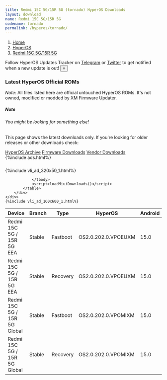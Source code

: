 ```yaml
---
title: Redmi 15C 5G/15R 5G (tornado) HyperOS Downloads
layout: download
name: Redmi 15C 5G/15R 5G
codename: tornado
permalink: /hyperos/tornado/
---
```

<nav aria-label="breadcrumb">
    <ol class="breadcrumb">
        <li class="breadcrumb-item"><a href="/">Home</a></li>
        <li class="breadcrumb-item"><a href="/hyperos/">HyperOS</a></li>
        <li class="breadcrumb-item active" aria-current="page"><a href="/hyperos/tornado/">Redmi 15C 5G/15R 5G</a></li>
    </ol>
</nav>
<div class="alert alert-primary alert-dismissible fade show" role="alert">
    Follow HyperOS Updates Tracker on <a href="https://t.me/MIUIUpdatesTracker" class="alert-link">Telegram</a>
     or <a href="https://twitter.com/MiFwUpdater" class="alert-link">Twitter</a> to get notified when a new update is out!
    <button type="button" class="close" data-dismiss="alert" aria-label="Close">
        <span aria-hidden="true">&times;</span>
    </button>
</div>

### Latest HyperOS Official ROMs
*Note*: All files listed here are official untouched HyperOS ROMs. It's not owned, modified or modded by XM Firmware Updater.
<div class="card">
  <div class="card-body">
    <h5 class="card-title">Note</h5>
    <h6 class="card-subtitle mb-2 text-muted">You might be looking for something else!</h6>
    <p class="card-text">This page shows the latest downloads only.
     If you're looking for older releases or other downloads check:</p>
    <a href="/archive/hyperos/tornado/" class="card-link">HyperOS Archive</a>
    <a href="/firmware/tornado/" class="card-link">Firmware Downloads</a>
    <a href="/vendor/tornado/" class="card-link">Vendor Downloads</a>
  </div>
</div>
{%include ads.html%}
<div class="row justify-content-center">
    <div class="col-10">
        <div class="table-responsive-md" style="margin-top: 25px;">
            {%include vli_ad_320x50_1.html%}
            <table id="miui" class="display dt-responsive nowrap compact table table-striped table-hover table-sm">
                <thead class="thead-dark">
                    <tr>
                        <th data-ref="device">Device</th>
                        <th data-ref="branch">Branch</th>
                        <th data-ref="type">Type</th>
                        <th data-ref="miui">HyperOS</th>
                        <th data-ref="android">Android</th>
                        <th data-ref="size">Size</th>
                        <th data-ref="size">Date</th>
                        <th data-ref="link">Link</th>
                    </tr>
                </thead>
                <tbody>
                <tr><td>Redmi 15C 5G / 15R 5G EEA</td><td>Stable</td><td>Fastboot</td><td>OS2.0.202.0.VPOEUXM</td><td>15.0</td><td>502 Bytes</td><td>2025-08-25</td><td><a href="/hyperos/tornado/stable/OS2.0.202.0.VPOEUXM/">Download</a></td></tr>
<tr><td>Redmi 15C 5G / 15R 5G EEA</td><td>Stable</td><td>Recovery</td><td>OS2.0.202.0.VPOEUXM</td><td>15.0</td><td>5.4 GB</td><td>None</td><td><a href="/hyperos/tornado/stable/OS2.0.202.0.VPOEUXM/">Download</a></td></tr>
<tr><td>Redmi 15C 5G / 15R 5G Global</td><td>Stable</td><td>Fastboot</td><td>OS2.0.202.0.VPOMIXM</td><td>15.0</td><td>8.3 GB</td><td>2025-08-19</td><td><a href="/hyperos/tornado/stable/OS2.0.202.0.VPOMIXM/">Download</a></td></tr>
<tr><td>Redmi 15C 5G / 15R 5G Global</td><td>Stable</td><td>Recovery</td><td>OS2.0.202.0.VPOMIXM</td><td>15.0</td><td>5.3 GB</td><td>2025-09-19</td><td><a href="/hyperos/tornado/stable/OS2.0.202.0.VPOMIXM/">Download</a></td></tr>

                </tbody>
                <script>loadMiuiDownloads()</script>
            </table>
        </div>
    </div>
    {%include vli_ad_160x600_1.html%}
</div>
